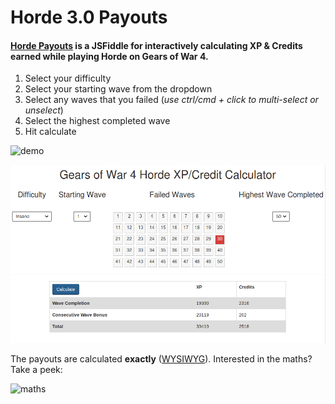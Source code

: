 # Horde 3.0 Payouts

#### [Horde Payouts](https://jsfiddle.net/TensorFlow/bwL8h251/32/show/) is a JSFiddle for interactively calculating XP & Credits earned while playing Horde on Gears of War 4.

1. Select your difficulty
2. Select your starting wave from the dropdown
3. Select any waves that you failed (*use ctrl/cmd + click to multi-select or unselect*)
4. Select the highest completed wave
5. Hit calculate

![demo](http://i.imgur.com/EOrq4Ys.png)

![demo-2](https://github.com/TheanosLearning/HordePayouts/blob/master/img/horde-payouts-2.png?raw=true)

The payouts are calculated **exactly** ([WYSIWYG](https://en.wikipedia.org/wiki/WYSIWYG)). Interested in the maths? Take a peek:

![maths](http://i.imgur.com/PCb7PuC.png)

